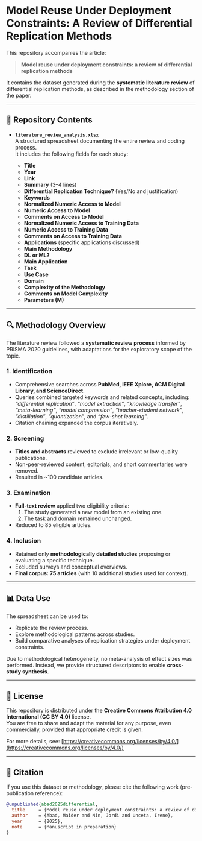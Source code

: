 # Model Reuse Under Deployment Constraints: A Review of Differential Replication Methods

This repository accompanies the article:

> **Model reuse under deployment constraints: a review of differential replication methods**

It contains the dataset generated during the **systematic literature review** of differential replication methods, as described in the methodology section of the paper.  

---

## 📂 Repository Contents

- **`literature_review_analysis.xlsx`**  
  A structured spreadsheet documenting the entire review and coding process.  
  It includes the following fields for each study:

  - **Title**  
  - **Year**  
  - **Link**  
  - **Summary** (3–4 lines)  
  - **Differential Replication Technique?** (Yes/No and justification)  
  - **Keywords**  
  - **Normalized Numeric Access to Model**  
  - **Numeric Access to Model**  
  - **Comments on Access to Model**  
  - **Normalized Numeric Access to Training Data**  
  - **Numeric Access to Training Data**  
  - **Comments on Access to Training Data**  
  - **Applications** (specific applications discussed)  
  - **Main Methodology**  
  - **DL or ML?**  
  - **Main Application**  
  - **Task**  
  - **Use Case**  
  - **Domain**  
  - **Complexity of the Methodology**  
  - **Comments on Model Complexity**  
  - **Parameters (M)**  

---

## 🔍 Methodology Overview

The literature review followed a **systematic review process** informed by PRISMA 2020 guidelines, with adaptations for the exploratory scope of the topic.  

### 1. Identification
- Comprehensive searches across **PubMed, IEEE Xplore, ACM Digital Library, and ScienceDirect**.  
- Queries combined targeted keywords and related concepts, including:  
  *“differential replication”*, *“model extraction”*, *“knowledge transfer”*, *“meta-learning”*, *“model compression”*, *“teacher-student network”*, *“distillation”*, *“quantization”*, and *“few-shot learning”*.  
- Citation chaining expanded the corpus iteratively.

### 2. Screening
- **Titles and abstracts** reviewed to exclude irrelevant or low-quality publications.  
- Non-peer-reviewed content, editorials, and short commentaries were removed.  
- Resulted in ~100 candidate articles.

### 3. Examination
- **Full-text review** applied two eligibility criteria:  
  1. The study generated a new model from an existing one.  
  2. The task and domain remained unchanged.  
- Reduced to 85 eligible articles.

### 4. Inclusion
- Retained only **methodologically detailed studies** proposing or evaluating a specific technique.  
- Excluded surveys and conceptual overviews.  
- **Final corpus: 75 articles** (with 10 additional studies used for context).

---

## 📊 Data Use

The spreadsheet can be used to:
- Replicate the review process.  
- Explore methodological patterns across studies.  
- Build comparative analyses of replication strategies under deployment constraints.  

Due to methodological heterogeneity, no meta-analysis of effect sizes was performed. Instead, we provide structured descriptors to enable **cross-study synthesis**.

---

## 📝 License

This repository is distributed under the **Creative Commons Attribution 4.0 International (CC BY 4.0)** license.  
You are free to share and adapt the material for any purpose, even commercially, provided that appropriate credit is given.

For more details, see: [https://creativecommons.org/licenses/by/4.0/](https://creativecommons.org/licenses/by/4.0/)

---

## 📑 Citation

If you use this dataset or methodology, please cite the following work (pre-publication reference):

```bibtex
@unpublished{abad2025differential,
  title     = {Model reuse under deployment constraints: a review of differential replication methods},
  author    = {Abad, Maider and Nin, Jordi and Unceta, Irene},
  year      = {2025},
  note      = {Manuscript in preparation}
}
